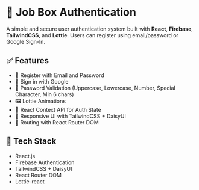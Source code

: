 # 🔐 Job Box Authentication

A simple and secure user authentication system built with **React**, **Firebase**, **TailwindCSS**, and **Lottie**. Users can register using email/password or Google Sign-In.

## ✅ Features

- 🔐 Register with Email and Password
- 🔁 Sign in with Google
- 🧪 Password Validation (Uppercase, Lowercase, Number, Special Character, Min 6 chars)
- 🖼️ Lottie Animations
- 🧠 React Context API for Auth State
- 📱 Responsive UI with TailwindCSS + DaisyUI
- 🧭 Routing with React Router DOM

## 🧰 Tech Stack

- React.js
- Firebase Authentication
- TailwindCSS + DaisyUI
- React Router DOM
- Lottie-react
